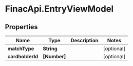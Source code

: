# FinacApi.EntryViewModel

## Properties
Name | Type | Description | Notes
------------ | ------------- | ------------- | -------------
**matchType** | **String** |  | [optional] 
**cardholderId** | **[Number]** |  | [optional] 
